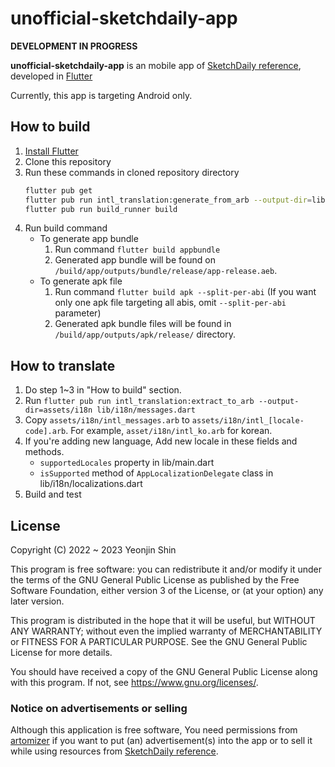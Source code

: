 # unofficial-sketchdaily-app
**DEVELOPMENT IN PROGRESS**

**unofficial-sketchdaily-app** is an mobile app of [SketchDaily reference](http://reference.sketchdaily.net/), developed in [Flutter](https://flutter.dev/)

Currently, this app is targeting Android only.

## How to build
1. [Install Flutter](https://docs.flutter.dev/get-started/install)
1. Clone this repository
1. Run these commands in cloned repository directory
    ```bash
    flutter pub get
    flutter pub run intl_translation:generate_from_arb --output-dir=lib/i18n --no-use-deferred-loading lib/i18n/messages.dart assets/i18n/intl_*.arb
    flutter pub run build_runner build
    ```
1. Run build command
    - To generate app bundle
        1. Run command `flutter build appbundle`
        1. Generated app bundle will be found on `/build/app/outputs/bundle/release/app-release.aeb`.
    - To generate apk file
        1. Run command `flutter build apk --split-per-abi` (If you want only one apk file targeting all abis, omit `--split-per-abi` parameter)
        1. Generated apk bundle files will be found in `/build/app/outputs/apk/release/` directory.

## How to translate
1. Do step 1~3 in "How to build" section.
1. Run `flutter pub run intl_translation:extract_to_arb --output-dir=assets/i18n lib/i18n/messages.dart`
1. Copy `assets/i18n/intl_messages.arb` to `assets/i18n/intl_[locale-code].arb`. For example, `asset/i18n/intl_ko.arb` for korean.
1. If you're adding new language, Add new locale in these fields and methods.
    - `supportedLocales` property in lib/main.dart
    - `isSupported` method of `AppLocalizationDelegate` class in lib/i18n/localizations.dart
1. Build and test

## License
Copyright (C) 2022 ~ 2023 Yeonjin Shin

This program is free software: you can redistribute it and/or modify it under the terms of the GNU General Public License as published by the Free Software Foundation, either version 3 of the License, or (at your option) any later version.

This program is distributed in the hope that it will be useful, but WITHOUT ANY WARRANTY; without even the implied warranty of MERCHANTABILITY or FITNESS FOR A PARTICULAR PURPOSE. See the GNU General Public License for more details.

You should have received a copy of the GNU General Public License along with this program. If not, see <https://www.gnu.org/licenses/>.

### Notice on advertisements or selling
Although this application is free software, You need permissions from [artomizer](mailto:artomizer@sketchdaily.net) if you want to put (an) advertisement(s) into the app or to sell it while using resources from [SketchDaily reference](http://reference.sketchdaily.net/).